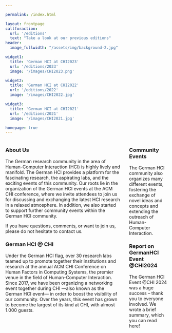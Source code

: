 ```yaml
---

permalink: /index.html

layout: frontpage
callforaction:
  url: '/editions'
  text: "Take a look at our previous editions"
header:
  image_fullwidth: "/assets/img/background-2.jpg"

widget1:
  title: 'German HCI at CHI2023'
  url: '/editions/2023'
  image: '/images/CHI2023.png'

widget2:
  title: 'German HCI at CHI2022'
  url: '/editions/2022'
  image: '/images/CHI2022.jpg'

widget3:
  title: 'German HCI at CHI2021'
  url: '/editions/2021'
  image: '/images/CHI2021.jpg'

homepage: true
---
```

<div style="display: flex; justifycontent:space between; gap: 2em; marginTop: 4em">
<div>
<h3 class="head-text"> About Us</h3>
The German research community in the area of Human-Computer Interaction (HCI) is highly lively and manifold. The German HCI provides a platform for the fascinating research, the aspirating labs, and the exciting events of this community. Our roots lie in the organization of the German HCI events at the ACM CHI conference, where we invite attendees to join us for discussing and exchanging the latest HCI research in a relaxed atmosphere. In addition, we also started to support further community events within the German HCI community.

If you have questions, comments, or want to join us, please do not hesitate to contact us.



<h3 class="head-text">German HCI @ CHI</h3>
Under the German HCI flag, over 30 research labs teamed up to promote together their institutions and research at the annual ACM CHI Conference on Human Factors in Computing Systems, the premier venue in the field of Human-Computer Interaction. Since 2017, we have been organizing a networking event together during CHI —also known as the German HCI event— in order to boost the visibility of our community. Over the years, this event has grown to become the largest of its kind at CHI, with almost 1.000 guests.
</div>
<div>
<h3 class="head-text">Community Events</h3>
The German HCI community also organizes many different events, fostering the exchange of novel ideas and concepts and extending the outreach of Human-Computer Interaction.

<h3 class="head-text">Report on GermanHCI Event @CHI2024</h3>
The German HCI Event @CHI 2024 was a huge success – thank you to everyone involved. We wrote a brief summary, which you can read here!
</div>
</div>